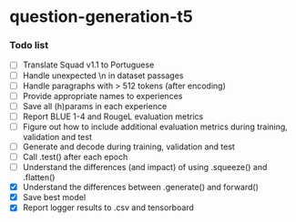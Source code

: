 # question-generation-t5

### Todo list

- [ ] Translate Squad v1.1 to Portuguese
- [ ] Handle unexpected \n in dataset passages
- [ ] Handle paragraphs with > 512 tokens (after encoding)
- [ ] Provide appropriate names to experiences
- [ ] Save all (h)params in each experience
- [ ] Report BLUE 1-4 and RougeL evaluation metrics
- [ ] Figure out how to include additional evaluation metrics during training, validation and test
- [ ] Generate and decode during training, validation and test
- [ ] Call .test() after each epoch
- [ ] Understand the differences (and impact) of using .squeeze() and .flatten() 
- [x] Understand the differences between .generate() and forward() 
- [x] Save best model
- [x] Report logger results to .csv and tensorboard